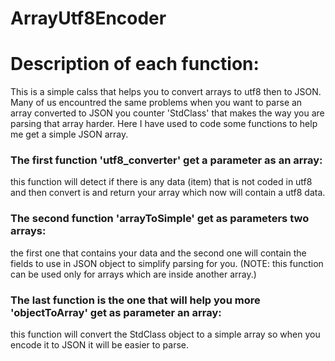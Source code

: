 ArrayUtf8Encoder
================

# Description of each function:

This is a simple calss that helps you to convert arrays to utf8 then to JSON.
Many of us encountred the same problems when you want to parse an array converted to JSON you counter 'StdClass' that makes the way you are parsing that array harder.
Here I have used to code some functions to help me get a simple JSON array.

### The first function 'utf8_converter' get a parameter as an array: 

this function will detect if there is any data (item) that is not coded in utf8 and then convert is and return your array which now will contain a utf8 data.

### The second function 'arrayToSimple' get as parameters two arrays: 

the first one that contains your data and the second one will contain the fields to use in JSON object to simplify parsing for you. (NOTE: this function can be used only for arrays which are inside another array.)

### The last function is the one that will help you more 'objectToArray' get as parameter an array: 

this function will convert the StdClass object to a simple array so when you encode it to JSON it will be easier to parse.

